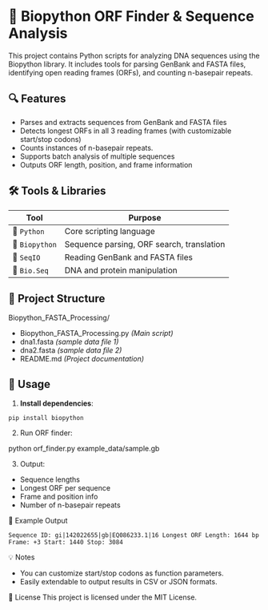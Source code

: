 # 🧬 Biopython ORF Finder & Sequence Analysis

This project contains Python scripts for analyzing DNA sequences using the Biopython library. It includes tools for parsing GenBank and FASTA files, identifying open reading frames (ORFs), and counting n-basepair repeats.

## 🔍 Features

- Parses and extracts sequences from GenBank and FASTA files
- Detects longest ORFs in all 3 reading frames (with customizable start/stop codons)
- Counts instances of n-basepair repeats.
- Supports batch analysis of multiple sequences
- Outputs ORF length, position, and frame information

## 🛠️ Tools & Libraries

| Tool         | Purpose                                |
|--------------|----------------------------------------|
| 🐍 `Python`      | Core scripting language                |
| 🧬 `Biopython`   | Sequence parsing, ORF search, translation |
| 📄 `SeqIO`       | Reading GenBank and FASTA files        |
| 🧠 `Bio.Seq`     | DNA and protein manipulation           |

## 📁 Project Structure

Biopython_FASTA_Processing/
- Biopython_FASTA_Processing.py *(Main script)*
- dna1.fasta *(sample data file 1)*
- dna2.fasta *(sample data file 2)*
- README.md *(Project documentation)*

## 🚀 Usage

1. **Install dependencies**:

`pip install biopython`

2. Run ORF finder:

python orf_finder.py example_data/sample.gb

3. Output:

- Sequence lengths
- Longest ORF per sequence
- Frame and position info
- Number of n-basepair repeats

🧪 Example Output

`Sequence ID: gi|142022655|gb|EQ086233.1|16
Longest ORF Length: 1644 bp
Frame: +3
Start: 1440
Stop: 3084`

💡 Notes
- You can customize start/stop codons as function parameters.
- Easily extendable to output results in CSV or JSON formats.

📜 License
This project is licensed under the MIT License.
